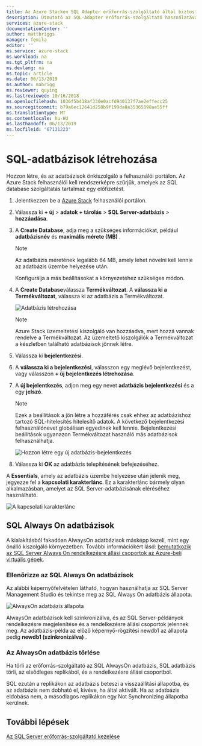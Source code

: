 ```yaml
---
title: Az Azure Stacken SQL Adapter erőforrás-szolgáltató által biztosított adatbázisok használata |} A Microsoft Docs
description: Útmutató az SQL-Adapter erőforrás-szolgáltató használatával az SQL-adatbázisok létrehozása és kezelése
services: azure-stack
documentationCenter: ''
author: mattbriggs
manager: femila
editor: ''
ms.service: azure-stack
ms.workload: na
ms.tgt_pltfrm: na
ms.devlang: na
ms.topic: article
ms.date: 06/13/2019
ms.author: mabrigg
ms.reviewer: quying
ms.lastreviewed: 10/16/2018
ms.openlocfilehash: 1036f5b418af330e0acfd940137f7ae2effecc25
ms.sourcegitcommit: b79a6ec12641d258b9f199da0a35365898ae55ff
ms.translationtype: MT
ms.contentlocale: hu-HU
ms.lasthandoff: 06/13/2019
ms.locfileid: "67131223"
---
```

# <a name="create-sql-databases"></a>SQL-adatbázisok létrehozása

Hozzon létre, és az adatbázisok önkiszolgáló a felhasználói portálon. Az Azure Stack felhasználói kell rendszerképre szűrjük, amelyek az SQL database szolgáltatás tartalmaz egy előfizetést.

1. Jelentkezzen be a [Azure Stack](azure-stack-overview.md) felhasználói portálon.

2. Válassza ki **+ új** &gt; **adatok + tárolás** &gt; **SQL Server-adatbázis** &gt; **hozzáadása**.

3. A **Create Database**, adja meg a szükséges információkat, például **adatbázisnév** és **maximális mérete (MB)** .

   >[!NOTE]
   >Az adatbázis méretének legalább 64 MB, amely lehet növelni kell lennie az adatbázis üzembe helyezése után.

   Konfigurálja a más beállításokat a környezetéhez szükséges módon.

4. A **Create Database**válassza **Termékváltozat**. A **válassza ki a Termékváltozat**, válassza ki az adatbázis a Termékváltozat.

   ![Adatbázis létrehozása](./media/azure-stack-sql-rp-deploy/newsqldb.png)

   >[!NOTE]
   >Azure Stack üzemeltetési kiszolgáló van hozzáadva, mert hozzá vannak rendelve a Termékváltozat. Az üzemeltető kiszolgálók a Termékváltozat a készletben található adatbázisok jönnek létre.

5. Válassza ki **bejelentkezési**.
6. A **válassza ki a bejelentkezési**, válasszon egy meglévő bejelentkezést, vagy válasszon **+ új bejelentkezés létrehozása**.
7. A **új bejelentkezés**, adjon meg egy nevet **adatbázis bejelentkezési** és a egy **jelszó**.

   >[!NOTE]
   >Ezek a beállítások a jön létre a hozzáférés csak ehhez az adatbázishoz tartozó SQL-hitelesítés hitelesítő adatok. A következő bejelentkezési felhasználónevet globálisan egyedinek kell lennie. Bejelentkezési beállítások ugyanazon Termékváltozat használó más adatbázisok felhasználhatja.

   ![Hozzon létre egy új adatbázis-bejelentkezés](./media/azure-stack-sql-rp-deploy/create-new-login.png)

8. Válassza ki **OK** az adatbázis telepítésének befejezéséhez.

A **Essentials**, amely az adatbázis üzembe helyezése után jelenik meg, jegyezze fel a **kapcsolati karakterlánc**. Ez a karakterlánc bármely olyan alkalmazásban, amelyet az SQL Server-adatbázisának eléréséhez használható.

![A kapcsolati karakterlánc](./media/azure-stack-sql-rp-deploy/sql-db-settings.png)

## <a name="sql-always-on-databases"></a>SQL Always On adatbázisok

A kialakításból fakadóan AlwaysOn adatbázisok másképp kezeli, mint egy önálló kiszolgáló környezetben. További információkért lásd: [bemutatkozik az SQL Server Always On rendelkezésre állási csoportok az Azure-beli virtuális gépek](https://docs.microsoft.com/azure/virtual-machines/windows/sql/virtual-machines-windows-portal-sql-availability-group-overview).

### <a name="verify-sql-always-on-databases"></a>Ellenőrizze az SQL Always On adatbázisok

Az alábbi képernyőfelvételen látható, hogyan használhatja az SQL Server Management Studio és tekintse meg az SQL Always On adatbázis állapota.

![AlwaysOn adatbázis állapota](./media/azure-stack-sql-rp-deploy/verifyalwayson.png)

AlwaysOn adatbázisok kell szinkronizálva, és az SQL Server-példányok rendelkezésre megjelenítése és a rendelkezésre állási csoportok jelennek meg. Az adatbázis-példa az előző képernyő-rögzítési newdb1 az állapota pedig **newdb1 (szinkronizálva)** .

### <a name="delete-an-alwayson-database"></a>Az AlwaysOn adatbázis törlése

Ha törli az erőforrás-szolgáltató az SQL AlwaysOn adatbázis, SQL adatbázis törli, az elsődleges replikából, és a rendelkezésre állási csoportból.

SQL ezután a replikákon az adatbázis beteszi a visszaállítási állapotba, és az adatbázis nem dobható el, kivéve, ha által aktivált. Ha az adatbázis eldobása nem, a másodlagos replikákon egy Not Synchronizing állapotba kerülnek.

## <a name="next-steps"></a>További lépések

[Az SQL Server erőforrás-szolgáltató kezelése](azure-stack-sql-resource-provider-maintain.md)
